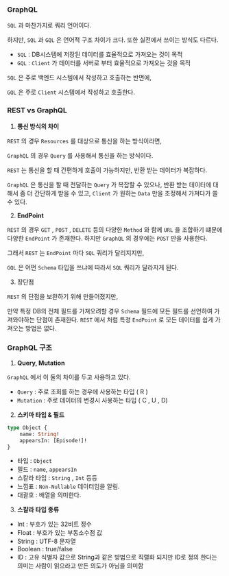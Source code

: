 ### GraphQL

`SQL` 과 마찬가지로 쿼리 언어이다.

하지만, `SQL` 과 `GQL` 은 언어적 구조 차이가 크다. 또한 실전에서 쓰이는 방식도 다르다.

- `SQL` : DB시스템에 저장된 데이터를 효율적으로 가져오는 것이 목적
- `GQL` : `Client` 가 데이터를 서버로 부터 효율적으로 가져오는 것을 목적

`SQL` 은 주로 백엔드 시스템에서 작성하고 호출하는 반면에,

`GQL` 은 주로 `Client` 시스템에서 작성하고 호출한다.

### REST vs GraphQL

1. **통신 방식의 차이**

`REST` 의 경우 `Resources` 를 대상으로 통신을 하는 방식이라면,

`GraphQL` 의 경우 `Query` 를 사용해서 통신을 하는 방식이다.

`REST` 는 통신을 할 때 간편하게 호출이 가능하지만, 반환 받는 데이터가 복잡하다.

`GraphQL` 은 통신을 할 때 전달하는 `Query` 가 복잡할 수 있으나, 반환 받는 데이터에 대해서 좀 더 간단하게 받을 수 있고, `Client` 가 원하는 `Data` 만을 조정해서 가져다가 쓸 수 있다.

2. **EndPoint**

`REST` 의 경우 `GET` , `POST` , `DELETE` 등의 다양한 `Method` 와 함께 `URL` 을 조합하기 떄문에 다양한 `EndPoint` 가 존재한다. 하지만 `GraphQL` 의 경우에는 `POST` 만을 사용한다.

그래서 `REST` 는 `EndPoint` 마다 `SQL` 쿼리가 달리지지만, 

`GQL` 은 어떤 `Schema` 타입을 쓰냐에 따라서 `SQL` 쿼리가 달라지게 된다.

3. 장단점

`REST` 의 단점을 보완하기 위해 만들어졌지만, 

만약 특정 DB의 전체 필드를 가져오려할 경우 `Schema` 필드에 모든 필드를 선언하여 가져와야하는 단점이 존재한다. `REST` 에서 처럼 특정 `EndPoint` 로 모든 데이터를 쉽게 가져오는 방법은 없다.

### GraphQL 구조

1. **Query, Mutation**

`GraphQL` 에서 이 둘의 차이를 두고 사용하고 있다.

- `Query` :  주로 조회를 하는 경우에 사용하는 타입 ( R )
- `Mutation` : 주로 데이터의 변경시 사용하는 타입 ( C , U , D)

2. **스키마 타입 & 필드**

```graphql
type Object {
	name: String!
	appearsIn: [Episode!]!
}
```

- 타입 : `Object`
- 필드 : `name`, `appearsIn`
- 스칼라 타입 : `String` , `Int` 등등
- 느낌표 : `Non-Nullable` 데이터임을 알림.
- 대괄호 :  배열을 의미한다.

3. **스칼라 타입 종류**
- Int : 부호가 있는 32비트 정수
- Float : 부호가 있는 부동소수점 값
- String : UTF-8 문자열
- Boolean : true/false
- ID : 고유 식별자 값으로 String과 같은 방법으로 직렬화 되지만 ID로 정의 한다는 의미는 사람이 읽으라고 만든 의도가 아님을 의미함
